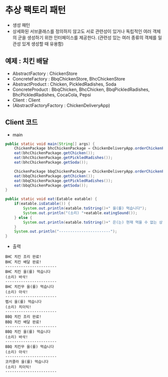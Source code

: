 # 추상 팩토리 패턴

- 생성 패턴 
- 상세화된 서브클래스를 정의하지 않고도 서로 관련성이 있거나 독립적인 여러 객체의 군을 생성하기 위한 인터페이스를 제공한다. (관련성 있는 여러 종류의 객체를 일관성 있게 생성할 때 유용함)


## 예제 : 치킨 배달
- AbstractFactory : ChickenStore
- ConcreteFactory : BbqChickenStore, BhcChickenStore
- AbstractProduct : Chicken, PickledRadishes, Soda
- ConcreteProduct : BbqChicken, BhcChicken, BbqPickledRadishes, BhcPickledRadishes, CocaCola, Pepsi
- Client : Client
- (AbstractFactoryFactory :  ChickenDeliveryApp)


## Client 코드

- main

```java
public static void main(String[] args) {
    ChickenPackage bhcChickenPackage = ChickenDeliveryApp.orderChickenPackage(VendorId.BHC);
    eat(bhcChickenPackage.getChicken());
    eat(bhcChickenPackage.getPickledRadishes());
    eat(bhcChickenPackage.getSoda());

    ChickenPackage bbqChickenPackage = ChickenDeliveryApp.orderChickenPackage(VendorId.BBQ);
    eat(bbqChickenPackage.getChicken());
    eat(bbqChickenPackage.getPickledRadishes());
    eat(bbqChickenPackage.getSoda());
}

public static void eat(Eatable eatable) {
    if(eatable.isEatable()) {
        System.out.println(eatable.toString()+" 을(를) 먹습니다");
        System.out.println("(소리) "+eatable.eatingSound());
    } else {
        System.out.println(eatable.toString()+" 은(는) 현재 먹을 수 없는 상태입니다");
    }
    System.out.println("-----------------------");
}
```

- 출력

```
BHC 치킨 조리 완료!
BHC 치킨 배달 완료!
-----------------------
BHC 치킨 을(를) 먹습니다
(소리) 바삭!
-----------------------
BHC 치킨무 을(를) 먹습니다
(소리) 아삭!
-----------------------
펩시 을(를) 먹습니다
(소리) 치이익!
-----------------------
BBQ 치킨 조리 완료!
BBQ 치킨 배달 완료!
-----------------------
BBQ 치킨 을(를) 먹습니다
(소리) 바삭!
-----------------------
BBQ 치킨무 을(를) 먹습니다
(소리) 아삭!
-----------------------
코카콜라 을(를) 먹습니다
(소리) 치이익!
-----------------------
```